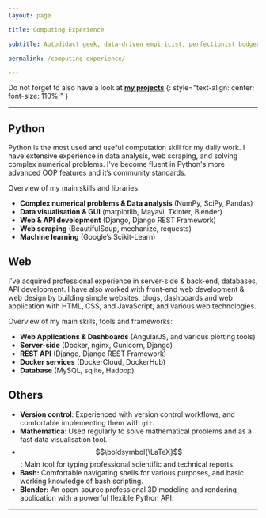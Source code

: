 ```yaml
---
layout: page

title: Computing Experience

subtitle: Autodidact geek, data-driven empiricist, perfectionist bodger, digital handy-man

permalink: /computing-experience/

---
```



Do not forget to also have a look at **[my projects](/projects/)**
{: style="text-align: center; font-size: 110%;" }


---



## Python

Python is the most used and useful computation skill for my daily work.
I have extensive experience in data analysis, web scraping, and solving complex numerical problems.
I've become fluent in Python's more advanced OOP features and it’s community standards.

Overview of my main skills and libraries:
- **Complex numerical problems & Data analysis** (NumPy, SciPy, Pandas)
- **Data visualisation & GUI** (matplotlib, Mayavi, Tkinter, Blender)
- **Web & API development** (Django, Django REST Framework)
- **Web scraping** (BeautifulSoup, mechanize, requests)
- **Machine learning** (Google’s Scikit-Learn)




## Web

I've acquired professional experience in server-side & back-end, databases, API development.
I have also worked with front-end web development & web design by building simple websites, blogs, dashboards
and web application with HTML, CSS, and JavaScript, and various web technologies.

Overview of my main skills, tools and frameworks:
- **Web Applications & Dashboards** (AngularJS, and various plotting tools)
- **Server-side** (Docker, nginx, Gunicorn, Django)
- **REST API** (Django, Django REST Framework)
- **Docker services** (DockerCloud, DockerHub)
- **Database** (MySQL, sqlite, Hadoop)




## Others

- **Version control**: Experienced with version control workflows, and comfortable implementing them with `git`.
- **Mathematica**: Used regularly to solve mathematical problems and as a fast data visualisation tool.
- $$\boldsymbol{\LaTeX}$$**:** Main tool for typing professional scientific and technical reports.
- **Bash:** Comfortable navigating shells for various purposes, and basic working knowledge of bash scripting.
- **Blender:** An open-source professional 3D modeling and rendering application with a powerful flexible Python API.



---

